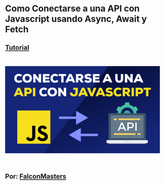 # Como Conectarse a una API con Javascript usando Async, Await y Fetch

## [Tutorial](https://youtu.be/PNr8-JDMinU)

<br>

![Como Conectarse a una API con Javascript usando Async, Await y Fetch](img/thumb.png)

<br>

## Por: [FalconMasters](http://www.falconmasters.com)
